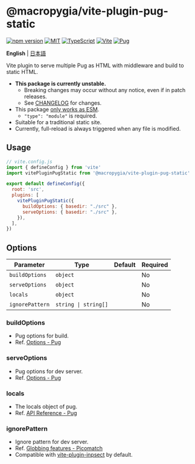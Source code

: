 # @macropygia/vite-plugin-pug-static

[![npm version](https://img.shields.io/npm/v/@macropygia/vite-plugin-pug-static.svg?style=flat-square)](https://www.npmjs.com/package/@macropygia/vite-plugin-pug-static)
[![MIT](https://img.shields.io/npm/l/@macropygia/vite-plugin-pug-static?style=flat-square)](./LICENSE)
[![TypeScript](https://img.shields.io/badge/TypeScript-3178c6?style=flat-square&logo=typescript&logoColor=white)](https://www.typescriptlang.org/)
[![Vite](https://img.shields.io/badge/Vite-646cff?style=flat-square&logo=Vite&logoColor=white)](https://vitejs.dev/)
[![Pug](https://img.shields.io/badge/Pug-a86454?style=flat-square&logo=pug&logoColor=white)](https://pugjs.org/)

**English** | [日本語](README.ja_JP.md)

Vite plugin to serve multiple Pug as HTML with middleware and build to static HTML.

- **This package is currently unstable.**
    - Breaking changes may occur without any notice, even if in patch releases.
    - See [CHANGELOG](CHANGELOG.md) for changes.
- This package [only works as ESM](https://gist.github.com/sindresorhus/a39789f98801d908bbc7ff3ecc99d99c).
    - `"type": "module"` is required.
- Suitable for a traditional static site.
- Currently, full-reload is always triggered when any file is modified.

## Usage

```js
// vite.config.js
import { defineConfig } from 'vite'
import vitePluginPugStatic from '@macropygia/vite-plugin-pug-static'

export default defineConfig({
  root: 'src',
  plugins: [
    vitePluginPugStatic({
      buildOptions: { basedir: "./src" },
      serveOptions: { basedir: "./src" },
    }),
  ],
})
```

## Options

| Parameter       | Type                 | Default | Required |
| --------------- | -------------------- | ------- | -------- |
| `buildOptions`  | `object`             |         | No       |
| `serveOptions`  | `object`             |         | No       |
| `locals`        | `object`             |         | No       |
| `ignorePattern` | `string \| string[]` |         | No       |

### buildOptions

- Pug options for build.
- Ref. [Options - Pug](https://pugjs.org/api/reference.html#options)

### serveOptions

- Pug options for dev server.
- Ref. [Options - Pug](https://pugjs.org/api/reference.html#options)

### locals

- The locals object of pug.
- Ref. [API Reference - Pug](https://pugjs.org/api/reference.html#pugcompilesource-options)

### ignorePattern

- Ignore pattern for dev server.
- Ref. [Globbing features - Picomatch](https://github.com/micromatch/picomatch#globbing-features)
- Compatible with [vite-plugin-inpsect](https://www.npmjs.com/package/vite-plugin-inspect) by default.
